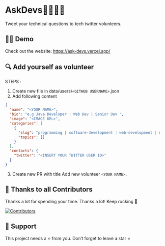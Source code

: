 # AskDevs👩‍💻👨‍💻
Tweet your technical questions to tech twitter volunteers.



## 👨‍💻 Demo

Check out the website: https://ask-devs.vercel.app/

## 🔍 Add yourself as volunteer
STEPS :
1. Create new file in data/users/`<GITHUB USERNAME>`.json
2. Add following content 
```json
{
  "name": "<YOUR NAME>",
  "bio": "e.g Java Developer | Web Dev | Senior Dev ",
  "image": "<IMAGE URL>",
  "categories": [
    {
      "slug": "programming | software-development | web-development | mobile-development | data-science",
      "topics": []
    }
  ],
  "contacts": {
    "twitter": "<INSERT YOUR TWITTER USER ID>"
  }
}
```
3. Create new PR with title Add new volunteer `<YOUR NAME>`.

## 🙌 Thanks to all Contributors

Thanks a lot for spending your time. Thanks a lot! Keep rocking 🍻

[![Contributors](https://contrib.rocks/image?repo=codewithvoid/AskDevs)](https://github.com/codewithvoid/AskDevs/graphs/contributors)


## 🙏 Support
This project needs a ⭐️ from you. Don’t forget to leave a star ⭐️
